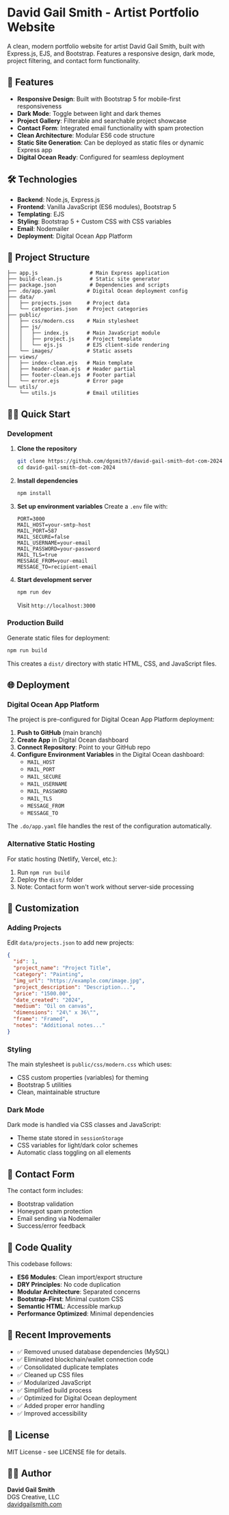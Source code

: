 # David Gail Smith - Artist Portfolio Website

A clean, modern portfolio website for artist David Gail Smith, built with Express.js, EJS, and Bootstrap. Features a responsive design, dark mode, project filtering, and contact form functionality.

## 🚀 Features

- **Responsive Design**: Built with Bootstrap 5 for mobile-first responsiveness
- **Dark Mode**: Toggle between light and dark themes
- **Project Gallery**: Filterable and searchable project showcase
- **Contact Form**: Integrated email functionality with spam protection
- **Clean Architecture**: Modular ES6 code structure
- **Static Site Generation**: Can be deployed as static files or dynamic Express app
- **Digital Ocean Ready**: Configured for seamless deployment

## 🛠️ Technologies

- **Backend**: Node.js, Express.js
- **Frontend**: Vanilla JavaScript (ES6 modules), Bootstrap 5
- **Templating**: EJS
- **Styling**: Bootstrap 5 + Custom CSS with CSS variables
- **Email**: Nodemailer
- **Deployment**: Digital Ocean App Platform

## 📁 Project Structure

```
├── app.js                 # Main Express application
├── build-clean.js         # Static site generator
├── package.json           # Dependencies and scripts
├── .do/app.yaml          # Digital Ocean deployment config
├── data/
│   ├── projects.json     # Project data
│   └── categories.json   # Project categories
├── public/
│   ├── css/modern.css    # Main stylesheet
│   ├── js/
│   │   ├── index.js      # Main JavaScript module
│   │   ├── project.js    # Project template
│   │   └── ejs.js        # EJS client-side rendering
│   └── images/           # Static assets
├── views/
│   ├── index-clean.ejs   # Main template
│   ├── header-clean.ejs  # Header partial
│   ├── footer-clean.ejs  # Footer partial
│   └── error.ejs         # Error page
└── utils/
    └── utils.js          # Email utilities
```

## 🏃‍♂️ Quick Start

### Development

1. **Clone the repository**
   ```bash
   git clone https://github.com/dgsmith7/david-gail-smith-dot-com-2024.git
   cd david-gail-smith-dot-com-2024
   ```

2. **Install dependencies**
   ```bash
   npm install
   ```

3. **Set up environment variables**
   Create a `.env` file with:
   ```env
   PORT=3000
   MAIL_HOST=your-smtp-host
   MAIL_PORT=587
   MAIL_SECURE=false
   MAIL_USERNAME=your-email
   MAIL_PASSWORD=your-password
   MAIL_TLS=true
   MESSAGE_FROM=your-email
   MESSAGE_TO=recipient-email
   ```

4. **Start development server**
   ```bash
   npm run dev
   ```

   Visit `http://localhost:3000`

### Production Build

Generate static files for deployment:
```bash
npm run build
```

This creates a `dist/` directory with static HTML, CSS, and JavaScript files.

## 🌐 Deployment

### Digital Ocean App Platform

The project is pre-configured for Digital Ocean App Platform deployment:

1. **Push to GitHub** (main branch)
2. **Create App** in Digital Ocean dashboard
3. **Connect Repository**: Point to your GitHub repo
4. **Configure Environment Variables** in the Digital Ocean dashboard:
   - `MAIL_HOST`
   - `MAIL_PORT`
   - `MAIL_SECURE`
   - `MAIL_USERNAME`
   - `MAIL_PASSWORD`
   - `MAIL_TLS`
   - `MESSAGE_FROM`
   - `MESSAGE_TO`

The `.do/app.yaml` file handles the rest of the configuration automatically.

### Alternative Static Hosting

For static hosting (Netlify, Vercel, etc.):
1. Run `npm run build`
2. Deploy the `dist/` folder
3. Note: Contact form won't work without server-side processing

## 🎨 Customization

### Adding Projects

Edit `data/projects.json` to add new projects:
```json
{
  "id": 1,
  "project_name": "Project Title",
  "category": "Painting",
  "img_url": "https://example.com/image.jpg",
  "project_description": "Description...",
  "price": "1500.00",
  "date_created": "2024",
  "medium": "Oil on canvas",
  "dimensions": "24\" x 36\"",
  "frame": "Framed",
  "notes": "Additional notes..."
}
```

### Styling

The main stylesheet is `public/css/modern.css` which uses:
- CSS custom properties (variables) for theming
- Bootstrap 5 utilities
- Clean, maintainable structure

### Dark Mode

Dark mode is handled via CSS classes and JavaScript:
- Theme state stored in `sessionStorage`
- CSS variables for light/dark color schemes
- Automatic class toggling on all elements

## 📧 Contact Form

The contact form includes:
- Bootstrap validation
- Honeypot spam protection
- Email sending via Nodemailer
- Success/error feedback

## 🧹 Code Quality

This codebase follows:
- **ES6 Modules**: Clean import/export structure
- **DRY Principles**: No code duplication
- **Modular Architecture**: Separated concerns
- **Bootstrap-First**: Minimal custom CSS
- **Semantic HTML**: Accessible markup
- **Performance Optimized**: Minimal dependencies

## 🚀 Recent Improvements

- ✅ Removed unused database dependencies (MySQL)
- ✅ Eliminated blockchain/wallet connection code
- ✅ Consolidated duplicate templates
- ✅ Cleaned up CSS files
- ✅ Modularized JavaScript
- ✅ Simplified build process
- ✅ Optimized for Digital Ocean deployment
- ✅ Added proper error handling
- ✅ Improved accessibility

## 📝 License

MIT License - see LICENSE file for details.

## 👨‍💻 Author

**David Gail Smith**  
DGS Creative, LLC  
[davidgailsmith.com](https://www.davidgailsmith.com)
